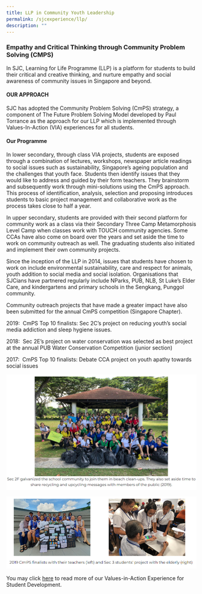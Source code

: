 ```yaml
---
title: LLP in Community Youth Leadership
permalink: /sjcexperience/llp/
description: ""
---
```

### **Empathy and Critical Thinking through Community Problem Solving (CMPS)**

In SJC, Learning for Life Programme (LLP) is a platform for students to build their critical and creative thinking, and nurture empathy and social awareness of community issues in Singapore and beyond.

#### **OUR APPROACH**
SJC has adopted the Community Problem Solving (CmPS) strategy, a component of The Future Problem Solving Model developed by Paul Torrance as the approach for our LLP which is implemented through Values-In-Action (VIA) experiences for all students.

#### **Our Programme**
In lower secondary, through class VIA projects, students are exposed through a combination of lectures, workshops, newspaper article readings to social issues such as sustainability, Singapore’s ageing population and the challenges that youth face. Students then identify issues that they would like to address and guided by their form teachers. They brainstorm and subsequently work through mini-solutions using the CmPS approach. This process of identification, analysis, selection and proposing introduces students to basic project management and collaborative work as the process takes close to half a year.

In upper secondary, students are provided with their second platform for community work as a class via their Secondary Three Camp Metamorphosis Level Camp when classes work with TOUCH community agencies. Some CCAs have also come on board over the years and set aside the time to work on community outreach as well. The graduating students also initiated and implement their own community projects.

Since the inception of the LLP in 2014, issues that students have chosen to work on include environmental sustainability, care and respect for animals, youth addition to social media and social isolation. Organisations that SJCians have partnered regularly include NParks, PUB, NLB, St Luke’s Elder Care, and kindergartens and primary schools in the Sengkang, Punggol community.

Community outreach projects that have made a greater impact have also been submitted for the annual CmPS competition (Singapore Chapter).  

2019:  CmPS Top 10 finalists: Sec 2C’s project on reducing youth’s social media addiction and sleep hygiene issues.

2018:  Sec 2E’s project on water conservation was selected as best project at the annual PUB Water Conservation Competition (junior section)

2017:  CmPS Top 10 finalists: Debate CCA project on youth apathy towards social issues

![](/images/Special%20Programmes/Learning%20for%20Life%20Programme/L1.png)

![](/images/Special%20Programmes/Learning%20for%20Life%20Programme/L2.png)

You may click [here](/student-development/Values-In-Action/) to read more of our Values-in-Action Experience for Student Development.